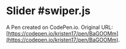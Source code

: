 # Slider #swiper.js

A Pen created on CodePen.io. Original URL: [https://codepen.io/kristen17/pen/BaGOOMm](https://codepen.io/kristen17/pen/BaGOOMm).

